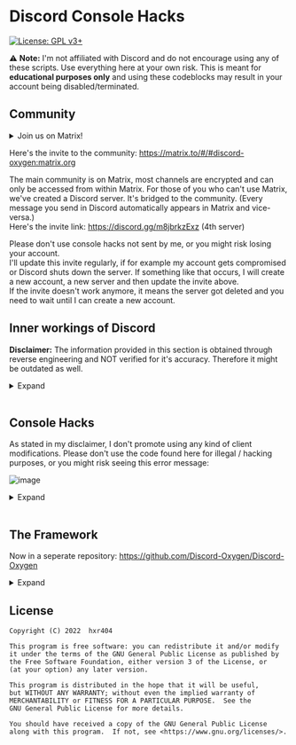 # Discord Console Hacks
[![License: GPL v3+](https://img.shields.io/badge/License-GPLv3-blue.svg)](https://www.gnu.org/licenses/gpl-3.0)

:warning: **Note:** I'm not affiliated with Discord and do not encourage using any of these scripts. Use everything here at your own risk. This is meant for **educational purposes only** and using these codeblocks may result in your account being disabled/terminated.

## Community

<details>
<summary>Join us on Matrix!</summary>
  
Matrix is a community-based, decentralized, privacy friendly, end-to-end encrypted (super secure), uncensorable and open source messaging protocol, which, unlike Discord, promotes custom clients and modifications. There are multiple different clients available, the most popular one (and also the reference implementation) is Element. It runs on most operating systems and also has a pretty good web version. For more information, check out https://matrix.org and https://element.io.<br>
I often get asked: "*If Matrix is so super awesome, why didn't you start using it earlier?*"<br>
Well actually I've been using Matrix for quite a long time now. I never really thought about using it for this Discord stuff.
</details>

Here's the invite to the community: https://matrix.to/#/#discord-oxygen:matrix.org

The main community is on Matrix, most channels are encrypted and can only be accessed from within Matrix.
For those of you who can't use Matrix, we've created a Discord server. It's bridged to the community. (Every message you send in Discord automatically appears in Matrix and vice-versa.)<br>
Here's the invite link: https://discord.gg/m8jbrkzExz (4th server)<br>


Please don't use console hacks not sent by me, or you might risk losing your account.<br>
I'll update this invite regularly, if for example my account gets compromised or Discord shuts down the server. If something like that occurs, I will create a new account, a new server and then update the invite above.<br>
If the invite doesn't work anymore, it means the server got deleted and you need to wait until I can create a new account.

## Inner workings of Discord

**Disclaimer:** The information provided in this section is obtained through reverse engineering and NOT verified for it's accuracy. Therefore it might be outdated as well.

<details>
<summary>Expand</summary>

<br>

### Discord Token Syntax

<details>
<summary>Expand</summary>

<table>
  <tr><th></th><th>Example</th></tr>
  <tr><td>User ID Encoded in Base64</td><td>NTzQvPcLBacBmgajXQc7QAaU</td></tr>
  <tr><td>Dot</td><td>.</td></tr>
  <tr><td>Timestamp -epoch(1293840000) converted to base64</td><td>XCgboz</td></tr>
  <tr><td>Dot</td><td>.</td></tr>
  <tr><td>HMAC consiting of 27 chars (uppercase/lowercase letters, numbers, - or _)</td><td>c4t51kFWSEmdmaPnKoyUuu8E78E</td></tr>
</table>
There is this awesome diagram from <a href="https://github.com/hxr404/Discord-Console-hacks/issues/2">#2</a> which shows the exact token structure:<br><br>
<img src="https://user-images.githubusercontent.com/34555296/120932740-4ca47480-c6f7-11eb-9270-6fb3fbbd856c.png"></img> <br>
</details>
<br>


### Discord's Internal Server Structure

<details>
<summary>Expand</summary>

Check out this article about reverse engineering Discord, and the proof that Discord decrypts your encrypted data: <a href="https://medium.com/tenable-techblog/lets-reverse-engineer-discord-1976773f4626">https://medium.com/tenable-techblog/lets-reverse-engineer-discord-1976773f4626</a><br>
They can also read your messages (e.g. in DM's), log all edits and deleted messages and record your voice calls.

![grafik](https://user-images.githubusercontent.com/55095883/116671170-e9f5e580-a9a0-11eb-98f9-3bcd65b9fdbf.png)

<br>
<sup>How sending audio/video messages in Discord works.</sup>
</details>
<br>
</details>
<br>


## Console Hacks

As stated in my disclaimer, I don't promote using any kind of client modifications. Please don't use the code found here for illegal / hacking purposes, or you might risk seeing this error message:

![image](https://user-images.githubusercontent.com/55095883/134189043-4da003de-4829-4d60-888a-6014ebb5c2b8.png)

<details>
<summary>Expand</summary>

## How to use these Hacks

It only works on web and desktop versions (Windows, Linux, MacOS), not on mobile.
1. Press CTRL + SHIFT + I to toggle Developer Tools (Discord is based on Electron, which is basically Google Chrome)
2. Click on "Console" if not already selected
3. Paste the script in the command field
4. Press enter

<br>


### Obtain your Token

Copies your Token into the clipboard.<br>
**:warning: DO NOT GIVE THIS TO ANYONE. It grants full access to your account.**

<details>
<summary>Expand</summary>

Paste this into the console (while being logged in):

```js
window.webpackChunkdiscord_app.push([[Math.random()], {}, (req) => {for (const m of Object.keys(req.c).map((x) => req.c[x].exports).filter((x) => x)) {if (m.default && m.default.getToken !== undefined) {return copy(m.default.getToken())}if (m.getToken !== undefined) {return copy(m.getToken())}}}]); console.log("%cIt worked!", "font-size: 50px"); console.log(`%cYou now have your token in the clipboard!`, "font-size: 16px")
```

The token should be in your clipboard now.<br>
Please be careful when pasting the token, sending it to someone is like giving away your address, keys and passport/ID.<br>
Someone who knows your token can impersonate you, mess with your friends and servers, spend your money (if you added a payment method for nitro), and even figure out your IP-Adress (aka. probably your real-life home adress) using the new devices feature.

</details>
<br>


### Log in using a Token

Modifies the login screen so you can use a token to log in.

<details>
<summary>Expand</summary>

Paste this into the console (CTRL + SHIFT + I) on the login screen (you need to be logged out):

```js
function login(e) {setInterval(() => {window.webpackChunkdiscord_app.push([[Math.random()], {}, (req) => {for (const m of Object.keys(req.c).map((x) => req.c[x].exports).filter((x) => x)) {if (m.default && m.default.setToken !== undefined) {return m.default.setToken(e)}if (m.setToken !== undefined) {return m.setToken(e)}}}]);console.log("%cWorked!", "font-size: 50px");}, 50), setTimeout(() => {window.location.reload()}, 2500)}function buttonlogin(){login(document.getElementsByClassName("inputDefault-3FGxgL input-2g-os5")[0].value)}var element;(element=document.getElementsByClassName("marginBottom8-emkd0_ button-1cRKG6 button-f2h6uQ lookFilled-yCfaCM colorBrand-I6CyqQ sizeLarge-3mScP9 fullWidth-fJIsjq grow-2sR_-F")[0]).addEventListener("click",buttonlogin),(element=document.getElementsByClassName("marginBottom20-315RVT")[0]).parentElement.removeChild(element),(element=document.getElementsByClassName("colorStandard-21JIj7 size14-3fJ-ot h5-2RwDNl title-3hptVQ defaultMarginh5-3Jxf6f")[0]).innerHTML="Token",element.id="Token",(element=document.getElementsByClassName("transitionGroup-bPT0qU qrLogin-1ejtpI")[0]).parentElement.removeChild(element),(element=document.getElementsByClassName("verticalSeparator-2r9gHa")[0]).parentElement.removeChild(element);
```

You can now log in using a token.<br>
Note that this doesn't work with bot tokens. Bot tokens are different from user tokens, and Discord doesn't support this.<br>

![exampleimage](https://user-images.githubusercontent.com/55095883/105732516-d0bc4380-5f30-11eb-959f-9fae0ddc9b7b.png)<br>
<sup>Login Screen after running the hack</sup>
</details>
<br>


### Enable Staff Mode

Enables some hidden features and sets your client to staff mode.

<details>
<summary>Expand</summary>
 
This will trick your client into thinking that you are a staff member of Discord (by modifiying certain flags) and will also allow you to access the experiments tab, developer options, and more. (In these menus you can get unreleased Discord updates, emulate a different client, generate build overrides and more.)

```js
let wpRequire;
window.webpackChunkdiscord_app.push([[ Math.random() ], {}, (req) => { wpRequire = req; }]);
mod = Object.values(wpRequire.c).find(x => typeof x?.exports?.Z?.isDeveloper !== "undefined");
usermod = Object.values(wpRequire.c).find(x => x?.exports?.default?.getUsers)
nodes = Object.values(mod.exports.Z._dispatcher._actionHandlers._dependencyGraph.nodes)
try {
    nodes.find(x => x.name == "ExperimentStore").actionHandler["OVERLAY_INITIALIZE"]({user: {flags: 1}})
} catch (e) {}
oldGetUser = usermod.exports.default.__proto__.getCurrentUser;
usermod.exports.default.__proto__.getCurrentUser = () => ({isStaff: () => true})
nodes.find(x => x.name == "DeveloperExperimentStore").actionHandler["CONNECTION_OPEN"]()
usermod.exports.default.__proto__.getCurrentUser = oldGetUser
```
<br>

![discorddevoptions](https://cdn.discordapp.com/attachments/788198099067076638/1004823296489029702/unknown.png)<br>
<sup>Developer Options menu</sup>
</details>
<br>


### Get all Badges

This script gives you all badges locally, meaning that only you can see them.

<details>
<summary>Expand</summary>

Some badges grant access to specific options or menus.<br>

```js
(() => {
    let flags = {
        "DISCORD_EMPLOYEE": 1 << 0,
        "DISCORD_PARTNER": 1 << 1,
        "HYPESQUAD_EVENTS": 1 << 2,
        "BUG_HUNTER_LEVEL_1": 1 << 3,
        "HOUSE_BRAVERY": 1 << 6,
        "HOUSE_BRILLIANCE": 1 << 7,
        "HOUSE_BALANCE": 1 << 8,
        "EARLY_SUPPORTER": 1 << 9,
        "BUG_HUNTER_LEVEL_2": 1 << 14,
        "VERIFIED_BOT_DEVELOPER": 1 << 17,
        "CERTIFIED_MODERATOR": 1 << 18,
        "ACTIVE_DEVELOPER": 1 << 22
    };
    
    webpackChunkdiscord_app.push([[Math.random()], {}, req => {
        for (const m of Object.keys(req.c).map(x => req.c[x].exports).filter(x => x)) {
            if (m.default && m.default.getCurrentUser !== undefined) {
                return m.default.getCurrentUser().flags = Object.values(flags).reduce((pre, cur) => pre + cur, 0);
            }
        }
    }]);
})();
```
To get all badges and place your account under quarantine (visually):
```js
webpackChunkdiscord_app.push([[Math.random()],{},(req)=>{for(const m of Object.keys(req.c).map((x)=>req.c[x].exports).filter((x)=>x)){if(m.default&&m.default.getCurrentUser!==undefined){return m.default.getCurrentUser().flags=-1}}}]);
```
<br>

![preview](https://user-images.githubusercontent.com/55095883/110086787-191e1b00-7d93-11eb-8f0f-2b3a76210155.png)<br>
<sup>This isn't a fake screenshot. Your client will really display this.</sup>

![preview](https://cdn.discordapp.com/attachments/788198099067076638/1004823731056676954/unknown.png)
</details>
<br>


### Bot & System Tag

Spoofs your Discord suffix to show that your Discord's `SYSTEM` tag or `BOT` tag. (Only visible to you.)

<details>
<summary>Expand</summary>

Bot tag code:
```js
window.webpackChunkdiscord_app.push([[Math.random()], {}, (req) => {for (const m of Object.keys(req.c).map((x) => req.c[x].exports).filter((x) => x)) {if (m.default && m.default.getCurrentUser !== undefined) {return m.default.getCurrentUser().bot = true;}if (m.getCurrentUser !== undefined) {return m.getCurrentUser().bot = true}}}])
```
Verified Bot tag code:
```js
window.webpackChunkdiscord_app.push([[Math.random()], {}, (req) => {for (const m of Object.keys(req.c).map((x) => req.c[x].exports).filter((x) => x)) {if (m.default && m.default.getCurrentUser !== undefined) {return m.default.getCurrentUser().bot = true;}if (m.getCurrentUser !== undefined) {return m.getCurrentUser().bot = true}}}])
window.webpackChunkdiscord_app.push([[Math.random()], {}, (req) => {for (const m of Object.keys(req.c).map((x) => req.c[x].exports).filter((x) => x)) {if (m.default && m.default.getCurrentUser !== undefined) {return m.default.getCurrentUser().isVerifiedBot = () => true;}if (m.getCurrentUser !== undefined) {return m.getCurrentUser().isVerifiedBot = () => true}}}])
```
System tag code:
```js
window.webpackChunkdiscord_app.push([[Math.random()], {}, (req) => {for (const m of Object.keys(req.c).map((x) => req.c[x].exports).filter((x) => x)) {if (m.default && m.default.getCurrentUser !== undefined) {return m.default.getCurrentUser().isSystemUser = () => true;}if (m.getCurrentUser !== undefined) {return m.getCurrentUser().isSystemUser = () => true}}}])
```
<br>

![grafik](https://user-images.githubusercontent.com/55095883/116669184-908cb700-a99e-11eb-9a7f-62c0d19e5486.png)<br>
<sup>Using the System badge to make funny fake announcements</sup><br>

![grafik](https://user-images.githubusercontent.com/55095883/116669793-47893280-a99f-11eb-972d-bcc8e07c65dd.png)<br>
<sup>Fake Bot badge</sup><br>

![grafik](https://user-images.githubusercontent.com/55095883/116669897-6982b500-a99f-11eb-8dfc-53caa1d312e3.png)<br>
<sup>User pop-out with Bot badge</sup>
</details>
<br>


### Easy Edit Mode

You can use this to make fake screenshots without having to use Inspect Element (CTRL + SHIFT + I) each time.

<details>
<summary>Expand</summary>

```js
document.designMode = 'on'
```

</details>
<br>


### Spotify "Listen Along" Spoofer

Makes it possible to use the "Listen Along" feature without needing Spotify Premium.

<details>
<summary>Expand</summary>

```js
WIP.
```
</details>
<br>


### Free Discord Nitro

Makes it possible to use some of the features from Nitro without having to buy Nitro.<br>
This is **discontinued** and patched. Superseded by [Discord Oxygen](https://github.com/hxr404/Discord-Oxygen).

<details>
<summary>Expand</summary>
 
Tricks your client into thinking you have Nitro. Converts the API request into non-Nitro requests, so Discord won't notice that you don't have Nitro.<br>
Be extra careful with scripts that claim to do this, this script is the only working one. If you find a copy of this script not directly provided by me or this repository, please report it to me (it's probably a scam).<br>
Credit to https://github.com/An00nymushun/DiscordFreeEmojis for the emoji handling part.<br>
Note that not every feature is supported as some things that run server-side can't be simulated.
Basic features (like animated emojis) should work.

```js
/*
I removed the code because this shouldn't go public. People would just copy and paste this anywhere and bad people would backdoor it.<br>
Also I don't want Discord to fix this.<br>

This script was replaced by Discord Oxygen (https://github.com/hxr404/Discord-Oxygen).
*/
```
<br>

![grafik](https://user-images.githubusercontent.com/55095883/116668188-5d95f380-a99d-11eb-96cf-a0e2dfc6bb23.png)<br>
<sup>The Subscription Overview page. The account used for the screenshot **didn't** buy Nitro.</sup>
</details>
<br>


### Enter NSFW Channels

Grants access to channels marked as NSFW on an under-18 account.<br>
**Only use this script if you are 18+! There is a reason those channels are marked as NSFW.**

<details>
<summary>Expand</summary>

  This script is intended for people (>18) whose accounts have been wrongfully marked as underage and who don't want to dox their personal data / ID on the internet. Don't use it for other purposes.

```js
var findModule=(item)=>window.webpackChunkdiscord_app.push([[Math.random()],{},(req)=>{for(const m of Object.keys(req.c).map((x)=>req.c[x].exports).filter((x)=>x)){if(m.default&&m.default[item]!==undefined)return m.default}}])
findModule('getCurrentUser').getCurrentUser().nsfwAllowed = true
```
<br>

![grafik](https://raw.githubusercontent.com/PndaBoi/pndaboi/main/6zsLEjYET0.png)<br>
<sup>Before running the script</sup><br>
<br>
  
![grafik](https://raw.githubusercontent.com/PndaBoi/pndaboi/main/ypzEY7Yw0u.png)<br>
<sup>After running the script</sup>
</details>
<br>


### Get Hidden Channel ID's

Displays the ID's of channels that you can't see without client modifications.

<details>
<summary>Expand</summary>

```js
window.webpackChunkdiscord_app.push([[Math.random()], {}, (req) => {for (const m of Object.keys(req.c).map((x) => req.c[x].exports).filter((x) => x)) {if (m.default && m.default.getPrivateChannelIds !== undefined) {return console.log(m.default.getPrivateChannelIds())}if (m.getPrivateChannelIds !== undefined) {return console.log(m.getPrivateChannelIds())}}}]);
```
<br>

![grafik](https://user-images.githubusercontent.com/55095883/116670257-cda57900-a99f-11eb-8f96-7d8d54754535.png)<br>
<sup>Example output of this command</sup>
</details>
<br>


### Change Password

Changes the password of the account that is currently logged in.<br>
**Only use this on your own account! Stealing accounts is a crime in most countries.**

<details>
<summary>Expand</summary>

```js
let oldpassword = "";
let newpassword = "";

window.webpackChunkdiscord_app.push([[Math.random()], {}, (req) => {for (const m of Object.keys(req.c).map((x) => req.c[x].exports).filter((x) => x)) {if (m.default && m.default.getToken !== undefined) {fetch("https://discord.com/api/v9/users/@me", { "credentials": "include", "body": "{\"password\":\"" + oldpassword + "\",\"new_password\":\"" + newpassword + "\"}", "method": "PATCH", "headers": { "Authorization": m.default.getToken(), "Content-Type":"application/json" }}); return}if (m.getToken !== undefined) {fetch("https://discord.com/api/v9/users/@me", {"credentials": "include","body": "{\"password\":\"" + oldpassword + "\",\"new_password\":\"" + newpassword + "\"}","method":"PATCH","headers": {"Authorization": m.getToken(), "Content-Type":"application/json"}});return}}}]);
```

</details>
<br>


### Add Guild Features

Enables server features (like having a partnered / verified server, or some boost-only features) locally, meaning everything is purely visual.

<details>
<summary>Expand</summary>

<img src="https://user-images.githubusercontent.com/55095883/121220849-4a702080-c885-11eb-965c-317749da0196.png"></img>
<img src="https://user-images.githubusercontent.com/55095883/121219947-7b9c2100-c884-11eb-99f1-e0a8525512a9.png"></img>
<img src="https://user-images.githubusercontent.com/55095883/121220469-e9484d00-c884-11eb-816f-2d3b9f46a585.png"></img>

Valid features are `PARTNERED` and `VERIFIED`.

```js
let serverid = "";
let feature = "";

window.webpackChunkdiscord_app.push([[Math.random()], {}, (req) => {for (const m of Object.keys(req.c).map((x) => req.c[x].exports).filter((x) => x)) {if (m.default && m.default.getGuilds !== undefined) {return m.default.getGuild(serverid).features.add(feature)}if (m.getGuilds !== undefined) {return m.getGuild(serverid).features.add(feature)}}}]);
```

</details>
<br>


### Delete Webhook

Deletes a webhook using it's webhook URL.<br>
You could use this to delete the webhook of some scammers trying to token-grab you. :)

<details>
<summary>Expand</summary>

```js
let webhookURL = "PUT_WEBHOOK_URL_HERE";

await fetch(webhookURL, {
  "method": "DELETE",
});
```

</details>
<br>


### E-mail Address & Phone Number Verification Bypass

Bypasses e-mail address and phone number verification in servers. This does not let you send messages, but you can connect and talk in voice channels.

<details>
<summary>Expand</summary>


```js
window.webpackChunkdiscord_app.push([[Math.random()], {}, (req) => {for (const m of Object.keys(req.c).map((x) => req.c[x].exports).filter((x) => x)) {if (m.default && m.default.getCurrentUser !== undefined) {return m.default.getCurrentUser().phone = '+1234567890';}if (m.getCurrentUser !== undefined) {return m.getCurrentUser().phone = '+1234567890'}}}]);
window.webpackChunkdiscord_app.push([[Math.random()], {}, (req) => {for (const m of Object.keys(req.c).map((x) => req.c[x].exports).filter((x) => x)) {if (m.default && m.default.getCurrentUser !== undefined) {return m.default.getCurrentUser().email = 'email@email.com';}if (m.getCurrentUser !== undefined) {return m.getCurrentUser().email = 'email@email.com'}}}]);
window.webpackChunkdiscord_app.push([[Math.random()], {}, (req) => {for (const m of Object.keys(req.c).map((x) => req.c[x].exports).filter((x) => x)) {if (m.default && m.default.getCurrentUser !== undefined) {return m.default.getCurrentUser().verified = true;}if (m.getCurrentUser !== undefined) {return m.getCurrentUser().verified = true}}}]);
```

</details>
<br>


### Discord Activities

Adds the Activities button in the voice channel you're in.

<details>
<summary>Expand</summary>

```js
var AppIds = ["755600276941176913", "880218394199220334", "755827207812677713", "773336526917861400", "814288819477020702", "832012774040141894", "879864070101172255", "879863881349087252", "832012854282158180", "878067389634314250", "902271654783242291", "879863686565621790", "879863976006127627", "852509694341283871", "832013003968348200", "832025144389533716", "763133495793942528", "880218832743055411", "878067427668275241", "879864010126786570", "879864104980979792", "891001866073296967", "832012586023256104", "832012682520428625", "832013108234289153", "763116274876022855", "832012730599735326", "832012938398400562", "832025061657280566", "801133024841957428", "832012815819604009", "832012894068801636", "832025114077298718", "832025993019260929"]
window.webpackChunkdiscord_app.push([[Math.random()], {}, (req) => {for (const m of Object.keys(req.c).map((x) => req.c[x].exports).filter((x) => x)) {if (m.default && m.default.getEnabledAppIds !== undefined) {return m.default.getEnabledAppIds = () => AppIds}}}]);
```

<img src="https://i.ibb.co/rmskPSH/image.png"></img>
</details>
<br>


### Change Client Color

Changes your client's color to your liking.

<details>
<summary>Expand</summary>

<br><img src="https://cdn.discordapp.com/attachments/841333120870645760/858800547958882334/unknown.png"></img>
Unknown Author.

```js
__SECRET_EMOTION__.injectGlobal(`
    * {
--background-primary: #000000;
    --background-secondary: #000000;
--background-secondary-alt: #070707ff;
--background-accent: #252525;
--background-floating: #242424ff;
    --scrollbar-thin-track: #000000;
    --channeltextarea-background: #151515;
    }
`)
```

</details>
<br>


### AMOLED Theme on Desktop & Web

Activates the AMOLED theme from mobile on desktop and web, which is uses darker colors than the normal theme.

<details>
<summary>Expand</summary>

```js
document.body.classList.add("theme-amoled");
```

</details>

</details>
<br>


## The Framework

Now in a seperate repository: https://github.com/Discord-Oxygen/Discord-Oxygen

<details>
<summary>Expand</summary>

The Framework is a new project, wich combines every console hack into a single script.<br>
Simply include the source code (.js file) into your Discord client (Desktop or Web).<br>
You can either do this by pasting it into your console (CTRL + SHIFT + I, CTRL + V, ENTER)<br>
Or by adding it as a userscript. (You need a browser extension, for Firefox I recommend Firemonkey)<br>

### How it works

The Framework adds an extensive API, adding the BetterDiscord (+ Powercord) API is planned, so BD plugins can be loaded through the framework.<br>
It's similar to a mod loader of a game, except that all good mods are already installed and pre-configured. (Open a pull request or issue if you want to merge your mods to mainstream.)<br>
The Framework is modularized and each module runs seperately in its own block scope, not like the old Nitro hack.
This should prevent Discord from fixing it, as it no longer depends on hardcoded modifications.

### History

The free Discord Nitro hack was extremely unstable and Discord fixed it quickly. That's when I started working on The Framework. It was the improved Discord Nitro.
It is much more performant, offering better UX and made development way easier. After successfully merging the old Nitro hack, I continued improving Nitro with more features. And then I thought: why only add default Nitro features? There are so much more awesome features that could be useful as well. Since The Framwerork is modularized, it took about 5 minutes merging the other console hacks. This is how a new project was born.

</details>

## License
    Copyright (C) 2022  hxr404

    This program is free software: you can redistribute it and/or modify
    it under the terms of the GNU General Public License as published by
    the Free Software Foundation, either version 3 of the License, or
    (at your option) any later version.

    This program is distributed in the hope that it will be useful,
    but WITHOUT ANY WARRANTY; without even the implied warranty of
    MERCHANTABILITY or FITNESS FOR A PARTICULAR PURPOSE.  See the
    GNU General Public License for more details.

    You should have received a copy of the GNU General Public License
    along with this program.  If not, see <https://www.gnu.org/licenses/>.
